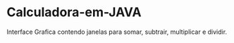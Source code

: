 # Calculadora-em-JAVA
Interface Grafica contendo janelas para somar, subtrair, multiplicar e dividir.
